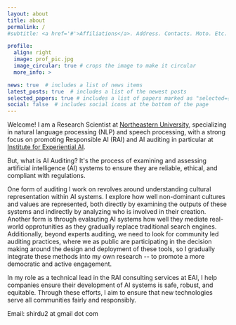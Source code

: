 ```yaml
---
layout: about
title: about
permalink: /
#subtitle: <a href='#'>Affiliations</a>. Address. Contacts. Moto. Etc.

profile:
  align: right
  image: prof_pic.jpg
  image_circular: true # crops the image to make it circular
  more_info: >

news: true  # includes a list of news items
latest_posts: true  # includes a list of the newest posts
selected_papers: true # includes a list of papers marked as "selected={true}"
social: false  # includes social icons at the bottom of the page
---
```


Welcome! I am a Research Scientist at [Northeastern University](https://www.northeastern.edu), specializing in natural language processing (NLP) and speech processing, with a strong focus on promoting Responsible AI (RAI) and AI auditing in particular at [Institute for Experiential AI](https://ai.northeastern.edu).

But, what is AI Auditing?
It's the process of examining and assessing artificial intelligence (AI) systems to ensure they are reliable, ethical, and compliant with regulations.

One form of auditing I work on revolves around understanding cultural representation within AI systems. I explore how well non-dominant cultures and values are represented, both directly by examining the outputs of these systems and indirectly by analyzing who is involved in their creation. Another form is through evalauting AI systems how well they mediate real-world opprotunities as they gradually replace traditional search engines. Additionally, beyond experts auditing, we need to look for community led auditing practices, where we as public are participating in the decision making around the design and deployment of these tools, so I gradually integrate these methods into my own research -- to promote a more democratic and active engagement.

In my role as a technical lead in the RAI consulting services at EAI, I help companies ensure their development of AI systems is safe, robust, and equitable. Through these efforts, I aim to ensure that new technologies serve all communities fairly and responsibly.

Email: shirdu2 at gmail dot com
